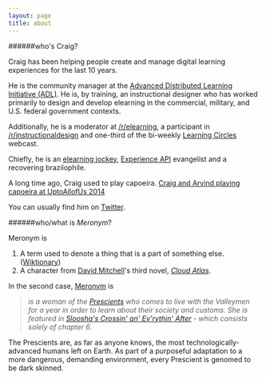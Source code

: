 ```yaml
---
layout: page
title: about
---
```


######who's Craig?

Craig has been helping people create and manage digital learning experiences for the last 10 years. 

He is the community manager at the [Advanced Distributed Learning Initiative (ADL)](http://www.adlnet.gov/). He is, by training, an instructional designer who has worked primarily to design and develop elearning in the commercial, military, and U.S. federal government contexts.

Additionally, he is a moderator at [/r/elearning](http://www.reddit.com/r/elearning), a participant in [/r/instructionaldesign](http://www.reddit.com/r/instructionaldesign) and one-third of the bi-weekly [Learning Circles](https://plus.google.com/115463965136868413336/posts) webcast.

Chiefly, he is an [elearning jockey](http://elearningjockey.blogspot.com/), [Experience API](http://xapi.adlnet.gov) evangelist and a recovering brazilophile.

A long time ago, Craig used to play capoeira.
[Craig and Arvind playing capoeira at UptoAllofUs 2014](http://1leskc3vt3972zgl6yx4oyqe.wpengine.netdna-cdn.com/wp-content/uploads/2014/03/IMG_4328.png)

You can usually find him on [Twitter](http://www.twitter.com/oxala75).

######who/what is *Meronym*?

Meronym is 

1. A term used to denote a thing that is a part of something else. ([Wiktionary](http://en.wiktionary.org/wiki/meronym))
2. A character from [David Mitchell](http://en.wikipedia.org/wiki/David_Mitchell_(author))'s third novel, [*Cloud Atlas*](http://en.wikipedia.org/wiki/Cloud_Atlas_%28novel%29). 

In the second case, [Meronym](http://cloudatlas.wikia.com/wiki/Meronym) is
> *is a woman of the [Prescients](http://cloudatlas.wikia.com/wiki/Prescients) who comes to live with the Valleymen for a year in order to learn about their society and customs. She is featured in [Sloosha's Crossin' an' Ev'rythin' After](http://cloudatlas.wikia.com/wiki/Sloosha%27s_Crossin%27_an%27_Ev%27rythin%27_After) - which consists solely of chapter 6.*

The Prescients are, as far as anyone knows, the most technologically-advanced humans left on Earth. As part of a purposeful adaptation to a more dangerous, demanding environment, every Prescient is genomed to be dark skinned.